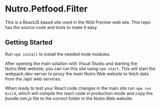 # Nutro.Petfood.Filter

This is a ReactJS based site used in the Wild Frontier web site. This repo has the source code and tools
to make it easy

## Getting Started

Run `npm install` to install the needed node modules.  

After opening the main solution with Visual Studio and starting the Nutro.Web website, you can run this
site using `npm start`. This will start the webpack-dev-server to proxy the main Nutro.Web website to fetch
data from the /api/ web services.

When ready to test your React code changes in the main site run `npm run build`, which will compile the 
react code in production mode and copy the *bundle.min.js* file to the correct folder in the Nutro.Web
website.

